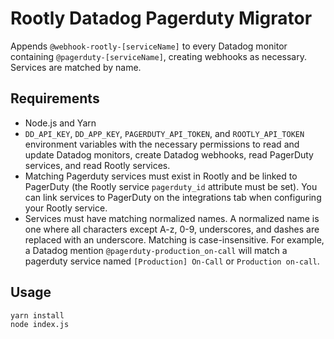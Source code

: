# Rootly Datadog Pagerduty Migrator

Appends `@webhook-rootly-[serviceName]` to every Datadog monitor containing `@pagerduty-[serviceName]`, creating webhooks as necessary. Services are matched by name.

## Requirements

- Node.js and Yarn
- `DD_API_KEY`, `DD_APP_KEY`, `PAGERDUTY_API_TOKEN`, and `ROOTLY_API_TOKEN` environment variables with the necessary permissions to read and update Datadog monitors, create Datadog webhooks, read PagerDuty services, and read Rootly services.
- Matching Pagerduty services must exist in Rootly and be linked to PagerDuty (the Rootly service `pagerduty_id` attribute must be set). You can link services to PagerDuty on the integrations tab when configuring your Rootly service.
- Services must have matching normalized names. A normalized name is one where all characters except A-z, 0-9, underscores, and dashes are replaced with an underscore. Matching is case-insensitive. For example, a Datadog mention `@pagerduty-production_on-call` will match a pagerduty service named `[Production] On-Call` or `Production on-call`.

## Usage

    yarn install
    node index.js
